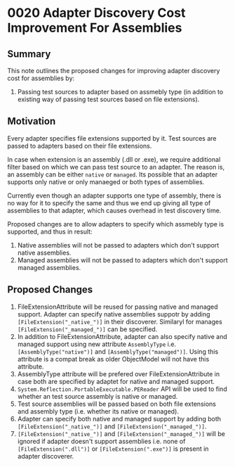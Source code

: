 # 0020 Adapter Discovery Cost Improvement For Assemblies

## Summary
This note outlines the proposed changes for improving adapter discovery cost for assemblies by:
1. Passing test sources to adapter based on assmebly type (in addition to existing way of passing test sources based on file extensions).

## Motivation
Every adapter specifies file extensions supported by it. Test sources are passed to adapters based on their file extensions.

In case when extension is an assembly (.dll or .exe), we require additional filter based on which we can pass test source to an adapter. The reason is, an assembly can be either `native` or `managed`. Its possible that an adapter supports only native or only manaeged or both types of assemblies.

Currently even though an adapter supports one type of assembly, there is no way for it to specify the same and thus we end up giving all type of assemblies to that adapter, which causes overhead in test discovery time.

Proposed changes are to allow adapters to specify which assmebly type is supported, and thus in result:
1. Native assemblies will not be passed to adapters which don't support native assemblies.
2. Managed assemblies will not be passed to adapters which don't support managed assemblies.

## Proposed Changes
1. FileExtensionAttribute will be reused for passing native and managed support. Adapter can specify native assemblies suppotr by adding `[FileExtension("_native_")]` in their discoverer. Similaryl for manages `[FileExtension("_managed_")]` can be specified.
2. In addition to FileExtensionAttribute, adapter can also specify native and managed support using new attribute `AssemblyType` i.e. `[AssemblyType("native")]` and `[AssemblyType("managed")]`. Using this attribute is a compat break as older ObjectModel will not have this attribute.
3. AssemblyType attribute will be prefered over FileExtensionAttribute in case both are specified by adaptet for native and managed support.
4. `System.Reflection.PortableExecutable.PEReader` API will be used to find whether an test source assembly is native or managed.
5. Test source assemblies will be passed based on both file extensions and assembly type (i.e. whether its native or managed).
6. Adapter can specify both native and managed support by adding both `[FileExtension("_native_")]` and `[FileExtension("_managed_")]`.
7. `[FileExtension("_native_")]` and `[FileExtension("_managed_")]` will be ignored if adapter doesn't support assemblies i.e. none of `[FileExtension(".dll")]` or `[FileExtension(".exe")]` is present in adapter discoverer.
